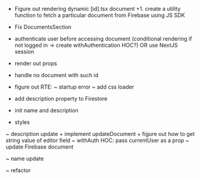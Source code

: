 + Figure out rendering dynamic [id].tsx document
    +1. create a utility function to fetch a particular document from Firebase using JS SDK

+ Fix DocumentsSection


+ authenticate user before accessing document (conditional rendering if not logged in -> create withAuthentication HOC?) OR use NextJS session

+ render out props

+ handle no document with such id

+ figure out RTE:
    ~ startup error
        ~ add css loader

+ add description property to Firestore

+ init name and description

+ styles

~ description update
    + implement updateDocument
    + figure out how to get string value of editor field
    ~ withAuth HOC: pass currentUser as a prop
    ~ update Firebase document

~ name update

~ refactor
